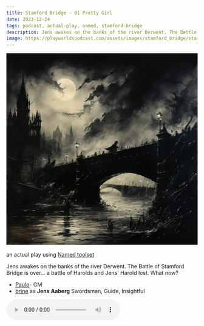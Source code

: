 ```yaml
---
title: Stamford Bridge - 01 Pretty Girl
date: 2023-12-24
tags: podcast, actual-play, named, stamford-bridge
description: Jens awakes on the banks of the river Derwent. The Battle of Stamford Bridge is over... a battle of Harolds and Jens' Harold lost. What now?
image: https://playworldspodcast.com/assets/images/stamford_bridge/stamford_bridge_thumb.webp
---
```


![thumb](assets/images/stamford_bridge/stamford_bridge_thumb.webp)

an actual play using [Named toolset](https://wightbred.itch.io/named)

Jens awakes on the banks of the river Derwent. The Battle of Stamford Bridge is over... a battle of Harolds and Jens' Harold lost. What now?

- [Paulo](https://www.lulu.com/shop/paul-jennings-and-kitty-hiraeth/palaeolithic-voyages/paperback/product-kpmy8y.html)- GM
- [brine](https://brine.dev) as **Jens Aaberg** Swordsman, Guide, Insightful

<audio controls src="https://archive.org/download/stamfrod_bridge_01/stamfrod_bridge_01_pretty_girl.mp3"></audio>


